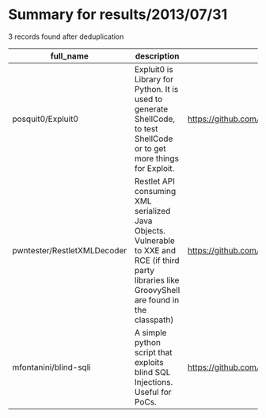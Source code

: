 
# Summary for results/2013/07/31
    
3 records found after deduplication

| full_name | description | html_url | matched_list | matched_count | pushed_at | size | stargazers_count | language | forks_count |
|-----------------------------|-----------------------------------------------------------------------------------------------------------------------------------------------------|------------------------------------------------|--------------------------|-----------------|---------------------------|--------|--------------------|------------|---------------|
| posquit0/Expluit0 | Expluit0 is Library for Python. It is used to generate ShellCode, to test ShellCode or to get more things for Exploit. | https://github.com/posquit0/Expluit0 | ['exploit', 'shellcode'] | 2 | 2013-07-31 06:26:52+00:00 | 266 | 6 | Python | 4 |
| pwntester/RestletXMLDecoder | Restlet API consuming XML serialized Java Objects. Vulnerable to XXE and RCE (if third party libraries like GroovyShell are found in the classpath) | https://github.com/pwntester/RestletXMLDecoder | ['rce'] | 1 | 2013-07-31 09:02:26+00:00 | 6184 | 2 | Java | 2 |
| mfontanini/blind-sqli | A simple python script that exploits blind SQL Injections. Useful for PoCs. | https://github.com/mfontanini/blind-sqli | ['exploit'] | 1 | 2013-07-31 23:44:38+00:00 | 62 | 18 | Python | 13 |
